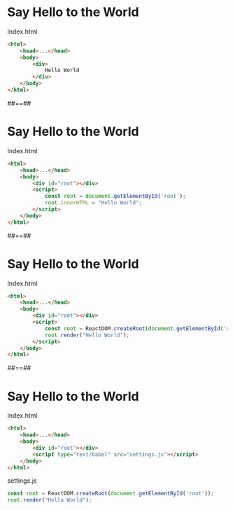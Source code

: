 <!-- .slide: class="with-code" -->
# Say Hello to the World

Index.html
```html [4-6]
<html>
    <head>...</head>
    <body>
        <div>
            Hello World
        </div>
    </body>
</html>
```

##==##
<!-- .slide: class="with-code" -->
# Say Hello to the World

Index.html
```html [4-8]
<html>
    <head>...</head>
    <body>
        <div id="root"></div>
        <script>
            const root = document.getElementById('root');
            root.innerHTML = "Hello World";
        </script>
    </body>
</html>
```

##==##
<!-- .slide: class="with-code" -->
# Say Hello to the World

Index.html
```html [5-9]
<html>
    <head>...</head>
    <body>
        <div id="root"></div>
        <script>
            const root = ReactDOM.createRoot(document.getElementById('root'));
            root.render("Hello World");
        </script>
    </body>
</html>
```

##==##
<!-- .slide: class="with-code" -->
# Say Hello to the World

Index.html
```html [5]
<html>
    <head>...</head>
    <body>
        <div id="root"></div>
        <script type="text/babel" src="settings.js"></script>
    </body>
</html>
```

settings.js
```javascript []
const root = ReactDOM.createRoot(document.getElementById('root'));
root.render("Hello World");
```